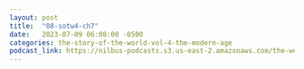 ```yaml
---
layout: post
title:  "08-sotw4-ch7"
date:   2023-07-09 06:08:00 -0500
categories: the-story-of-the-world-vol-4-the-modern-age
podcast_link: https://nilbus-podcasts.s3.us-east-2.amazonaws.com/the-well-trained-mind/The%20Story%20of%20the%20World%20Vol.%204%20The%20Modern%20Age/08-sotw4-ch7.mp3
---
```

